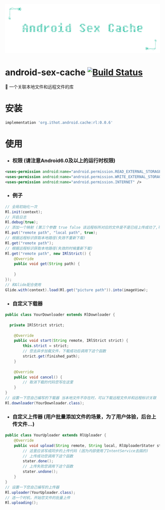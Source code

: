 # ![android-sex-cache](static/icon.png)

# android-sex-cache [![Build Status](https://travis-ci.org/dtboy1995/android-sex-cache.svg?branch=0.0.1)](https://travis-ci.org/dtboy1995/android-sex-cache)
:sunrise_over_mountains: 一个关联本地文件和远程文件的库

# 安装
```gradle
implementation 'org.ithot.android.cache:rl:0.0.6'
```

# 使用
- ### 权限 (请注意Android6.0及以上的运行时权限)
```xml
<uses-permission android:name="android.permission.READ_EXTERNAL_STORAGE" />
<uses-permission android:name="android.permission.WRITE_EXTERNAL_STORAGE" />
<uses-permission android:name="android.permission.INTERNET" />
```
- ### 例子
```java
// 全局初始化一次
Rl.init(context);
// 开启日志
Rl.debug(true);
// 添加一个映射 (第三个参数 true false 该远程标所对应的文件是不是已经上传成功了,可以和下面的自定义上传器配合)
Rl.put("remote path", "local path", true);
// 根据远程标识获取本地路径(失效不重新下载)
Rl.get("remote path");
// 根据远程标识获取本地路径(失效的时候重新下载)
Rl.get("remote path", new IRlStrict() {
    @Override
    public void get(String path) {

    }
});
// 和Glide配合使用
Glide.with(context).load(Rl.get("picture path")).into(imageView);
```

- ### 自定义下载器
```java
public class YourDownloader extends RlDownloader {

  private IRlStrict strict;

    @Override
    public void start(String remote, IRlStrict strict) {
        this.strict = strict;
        // 您去异步加载文件，下载成功后调用下这个函数
        strict.get(finished_path);
    }

    @Override
    public void cancel() {
        // 取消下载的代码您写在这里
    }
}
// 设置一下您自己编写的下载器 当本地文件不存在时，可以下载远程文件并和远程标识关联
Rl.downloader(YourDownloader.class);
```

- ### 自定义上传器 (用户批量添加文件的场景，为了用户体验，后台上传文件...)
```java
public class YourUploader extends RlUploader {
    @Override
    public void upload(String remote, String local, RlUploaderStater stater) {
        // 这里应该写成同步的上传代码 (因为内部使用了IntentService去搞的)
        // 上传成功您调用下这个函数
        stater.done();
        // 上传失败您调用下这个函数
        stater.undone();
    }
}
// 设置一下您自己编写的上传器
Rl.uploader(YourUploader.class);
// 选一个时机，开始您文件的批量上传
Rl.uploading();
```
